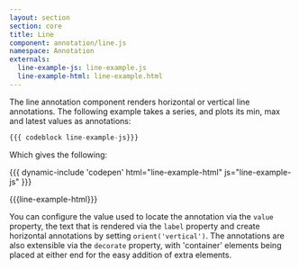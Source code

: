 ```yaml
---
layout: section
section: core
title: Line
component: annotation/line.js
namespace: Annotation
externals:
  line-example-js: line-example.js
  line-example-html: line-example.html
---
```


The line annotation component renders horizontal or vertical line annotations. The following example takes a series, and plots its min, max and latest values as annotations:

```js
{{{ codeblock line-example-js}}}
```

Which gives the following:

{{{ dynamic-include 'codepen' html="line-example-html" js="line-example-js" }}}

{{{line-example-html}}}
<script type="text/javascript">
{{{line-example-js}}}
</script>

You can configure the value used to locate the annotation via the `value` property, the text that is rendered via the `label` property and create horizontal annotations by setting `orient('vertical')`. The annotations are also extensible via the `decorate` property, with 'container' elements being placed at either end for the easy addition of extra elements.
